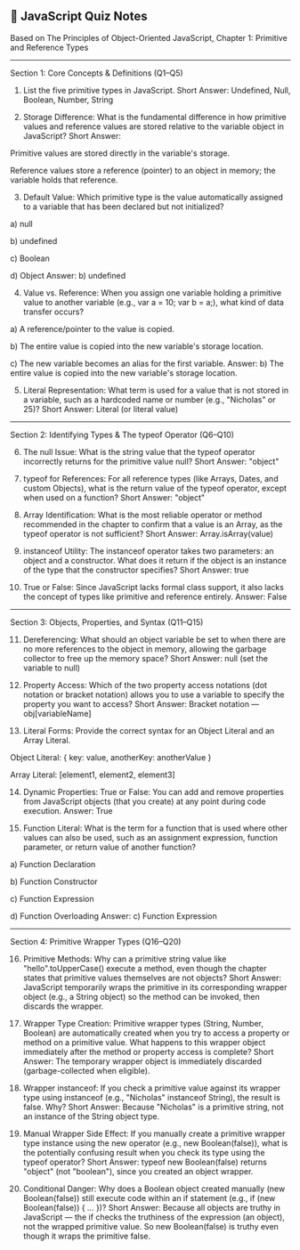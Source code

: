 
## 📘 JavaScript Quiz Notes

Based on The Principles of Object-Oriented JavaScript, Chapter 1: Primitive and Reference Types


---

Section 1: Core Concepts & Definitions (Q1–Q5)

1. List the five primitive types in JavaScript.
Short Answer: Undefined, Null, Boolean, Number, String


2. Storage Difference: What is the fundamental difference in how primitive values and reference values are stored relative to the variable object in JavaScript?
Short Answer:

Primitive values are stored directly in the variable's storage.

Reference values store a reference (pointer) to an object in memory; the variable holds that reference.



3. Default Value: Which primitive type is the value automatically assigned to a variable that has been declared but not initialized?

a) null

b) undefined

c) Boolean

d) Object
Answer: b) undefined



4. Value vs. Reference: When you assign one variable holding a primitive value to another variable (e.g., var a = 10; var b = a;), what kind of data transfer occurs?

a) A reference/pointer to the value is copied.

b) The entire value is copied into the new variable's storage location.

c) The new variable becomes an alias for the first variable.
Answer: b) The entire value is copied into the new variable's storage location.



5. Literal Representation: What term is used for a value that is not stored in a variable, such as a hardcoded name or number (e.g., "Nicholas" or 25)?
Short Answer: Literal (or literal value)




---

Section 2: Identifying Types & The typeof Operator (Q6–Q10)

6. The null Issue: What is the string value that the typeof operator incorrectly returns for the primitive value null?
Short Answer: "object"


7. typeof for References: For all reference types (like Arrays, Dates, and custom Objects), what is the return value of the typeof operator, except when used on a function?
Short Answer: "object"


8. Array Identification: What is the most reliable operator or method recommended in the chapter to confirm that a value is an Array, as the typeof operator is not sufficient?
Short Answer: Array.isArray(value)


9. instanceof Utility: The instanceof operator takes two parameters: an object and a constructor. What does it return if the object is an instance of the type that the constructor specifies?
Short Answer: true


10. True or False: Since JavaScript lacks formal class support, it also lacks the concept of types like primitive and reference entirely.
Answer: False




---

Section 3: Objects, Properties, and Syntax (Q11–Q15)

11. Dereferencing: What should an object variable be set to when there are no more references to the object in memory, allowing the garbage collector to free up the memory space?
Short Answer: null (set the variable to null)


12. Property Access: Which of the two property access notations (dot notation or bracket notation) allows you to use a variable to specify the property you want to access?
Short Answer: Bracket notation — obj[variableName]


13. Literal Forms: Provide the correct syntax for an Object Literal and an Array Literal.



Object Literal: { key: value, anotherKey: anotherValue }

Array Literal: [element1, element2, element3]


14. Dynamic Properties: True or False: You can add and remove properties from JavaScript objects (that you create) at any point during code execution.
Answer: True


15. Function Literal: What is the term for a function that is used where other values can also be used, such as an assignment expression, function parameter, or return value of another function?



a) Function Declaration

b) Function Constructor

c) Function Expression

d) Function Overloading
Answer: c) Function Expression



---

Section 4: Primitive Wrapper Types (Q16–Q20)

16. Primitive Methods: Why can a primitive string value like "hello".toUpperCase() execute a method, even though the chapter states that primitive values themselves are not objects?
Short Answer: JavaScript temporarily wraps the primitive in its corresponding wrapper object (e.g., a String object) so the method can be invoked, then discards the wrapper.


17. Wrapper Type Creation: Primitive wrapper types (String, Number, Boolean) are automatically created when you try to access a property or method on a primitive value. What happens to this wrapper object immediately after the method or property access is complete?
Short Answer: The temporary wrapper object is immediately discarded (garbage-collected when eligible).


18. Wrapper instanceof: If you check a primitive value against its wrapper type using instanceof (e.g., "Nicholas" instanceof String), the result is false. Why?
Short Answer: Because "Nicholas" is a primitive string, not an instance of the String object type.


19. Manual Wrapper Side Effect: If you manually create a primitive wrapper type instance using the new operator (e.g., new Boolean(false)), what is the potentially confusing result when you check its type using the typeof operator?
Short Answer: typeof new Boolean(false) returns "object" (not "boolean"), since you created an object wrapper.


20. Conditional Danger: Why does a Boolean object created manually (new Boolean(false)) still execute code within an if statement (e.g., if (new Boolean(false)) { ... })?
Short Answer: Because all objects are truthy in JavaScript — the if checks the truthiness of the expression (an object), not the wrapped primitive value. So new Boolean(false) is truthy even though it wraps the primitive false.
